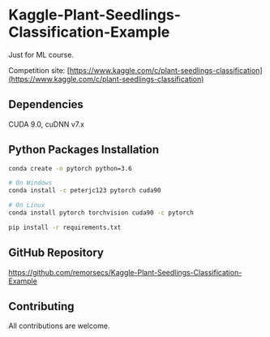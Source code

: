 # Kaggle-Plant-Seedlings-Classification-Example

Just for ML course.

Competition site: [https://www.kaggle.com/c/plant-seedlings-classification](https://www.kaggle.com/c/plant-seedlings-classification)

## Dependencies

CUDA 9.0, cuDNN v7.x

## Python Packages Installation

```bash
conda create -n pytorch python=3.6

# On Windows
conda install -c peterjc123 pytorch cuda90

# On Linux
conda install pytorch torchvision cuda90 -c pytorch

pip install -r requirements.txt
```

## GitHub Repository

https://github.com/remorsecs/Kaggle-Plant-Seedlings-Classification-Example

## Contributing

All contributions are welcome.
